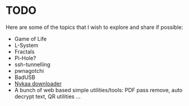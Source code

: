 # TODO 

Here are some of the topics that I wish to explore and share if possible:

- Game of Life
- L-System
- Fractals
- Pi-Hole?
- ssh-tunnelling
- pwnagotchi
- BadUSB
- [Nykaa downloader](static/tools/nykaa.html)
- A bunch of web based simple utilities/tools: PDF pass remove, auto decrypt text, QR utilities
...

